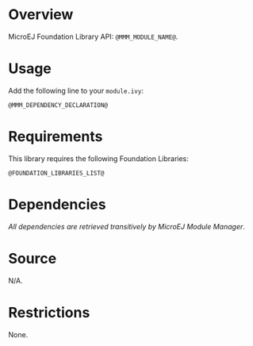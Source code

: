 # Overview

MicroEJ Foundation Library API: `@MMM_MODULE_NAME@`.

# Usage

Add the following line to your `module.ivy`:

    @MMM_DEPENDENCY_DECLARATION@

# Requirements

This library requires the following Foundation Libraries:

    @FOUNDATION_LIBRARIES_LIST@

# Dependencies

_All dependencies are retrieved transitively by MicroEJ Module Manager_.

# Source

N/A.

# Restrictions

None.
